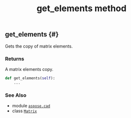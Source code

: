 ﻿---
title: get_elements method
second_title: Aspose.CAD for Python via .NET API References
description: 
type: docs
weight: 30
url: /python-net/aspose.cad/matrix/get_elements/
is_root: false
---

## get_elements {#}

Gets the copy of matrix elements.


### Returns 


A matrix elements copy.


```python
def get_elements(self):
    ...
```





### See Also
* module [`aspose.cad`](../../)
* class [`Matrix`](/cad/python-net/aspose.cad/matrix)
